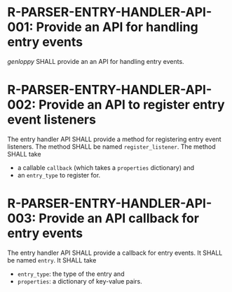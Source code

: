 # R-PARSER-ENTRY-HANDLER-API-001: Provide an API for handling entry events #
*genloppy* SHALL provide an an API for handling entry events.

# R-PARSER-ENTRY-HANDLER-API-002: Provide an API to register entry event listeners #
The entry handler API SHALL provide a method for registering entry event listeners. The method SHALL be named `register_listener`.
The method SHALL take
-   a callable `callback` (which takes a `properties` dictionary) and
-   an `entry_type` to register for.

# R-PARSER-ENTRY-HANDLER-API-003: Provide an API callback for entry events #
The entry handler API SHALL provide a callback for entry events. It SHALL be named `entry`.
It SHALL take
-   `entry_type`: the type of the entry and
-   `properties`: a dictionary of key-value pairs.

